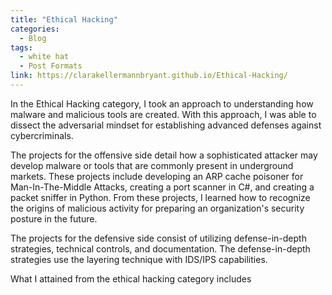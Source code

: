 ```yaml
---
title: "Ethical Hacking"
categories:
  - Blog
tags:
  - white hat
  - Post Formats
link: https://clarakellermannbryant.github.io/Ethical-Hacking/
---
```


In the Ethical Hacking category, I took an approach to understanding how malware and malicious tools are created. With this approach, I was able to dissect the adversarial mindset for establishing advanced defenses against cybercriminals. 

The projects for the offensive side detail how a sophisticated attacker may develop malware or tools that are commonly present in underground markets. These projects include developing an ARP cache poisoner for Man-In-The-Middle Attacks, creating a port scanner in C#, and creating a packet sniffer in Python. From these projects, I learned how to recognize the origins of malicious activity for preparing an organization's security posture in the future.

The projects for the defensive side consist of utilizing defense-in-depth strategies, technical controls, and documentation. The defense-in-depth strategies use the layering technique with IDS/IPS capabilities. 

What I attained from the ethical hacking category includes 
